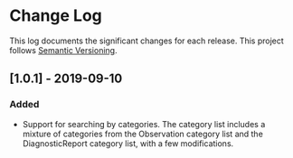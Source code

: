 # Change Log

This log documents the significant changes for each release.
This project follows [Semantic Versioning](http://semver.org/).

## [1.0.1] - 2019-09-10
### Added
- Support for searching by categories.  The category list includes a mixture of
  categories from the Observation category list and the DiagnosticReport
  category list, with a few modifications.
